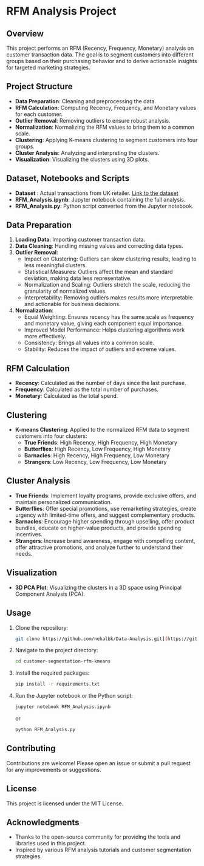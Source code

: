# RFM Analysis Project

## Overview

This project performs an RFM (Recency, Frequency, Monetary) analysis on customer transaction data. The goal is to segment customers into different groups based on their purchasing behavior and to derive actionable insights for targeted marketing strategies.

## Project Structure

- **Data Preparation**: Cleaning and preprocessing the data.
- **RFM Calculation**: Computing Recency, Frequency, and Monetary values for each customer.
- **Outlier Removal**: Removing outliers to ensure robust analysis.
- **Normalization**: Normalizing the RFM values to bring them to a common scale.
- **Clustering**: Applying K-means clustering to segment customers into four groups.
- **Cluster Analysis**: Analyzing and interpreting the clusters.
- **Visualization**: Visualizing the clusters using 3D plots.

## Dataset, Notebooks and Scripts

- **Dataset** : Actual transactions from UK retailer. [Link to the dataset](https://www.kaggle.com/datasets/carrie1/ecommerce-data)
- **RFM_Analysis.ipynb**: Jupyter notebook containing the full analysis.
- **RFM_Analysis.py**: Python script converted from the Jupyter notebook.

## Data Preparation

1. **Loading Data**: Importing customer transaction data.
2. **Data Cleaning**: Handling missing values and correcting data types.
3. **Outlier Removal**:
    - Impact on Clustering: Outliers can skew clustering results, leading to less meaningful clusters.
    - Statistical Measures: Outliers affect the mean and standard deviation, making data less representative.
    - Normalization and Scaling: Outliers stretch the scale, reducing the granularity of normalized values.
    - Interpretability: Removing outliers makes results more interpretable and actionable for business decisions.
4. **Normalization**:
    - Equal Weighting: Ensures recency has the same scale as frequency and monetary value, giving each component equal importance.
    - Improved Model Performance: Helps clustering algorithms work more effectively.
    - Consistency: Brings all values into a common scale.
    - Stability: Reduces the impact of outliers and extreme values.

## RFM Calculation

- **Recency**: Calculated as the number of days since the last purchase.
- **Frequency**: Calculated as the total number of purchases.
- **Monetary**: Calculated as the total spend.

## Clustering

- **K-means Clustering**: Applied to the normalized RFM data to segment customers into four clusters:
    - **True Friends**: High Recency, High Frequency, High Monetary
    - **Butterflies**: High Recency, Low Frequency, High Monetary
    - **Barnacles**: High Recency, High Frequency, Low Monetary
    - **Strangers**: Low Recency, Low Frequency, Low Monetary

## Cluster Analysis

- **True Friends**: Implement loyalty programs, provide exclusive offers, and maintain personalized communication.
- **Butterflies**: Offer special promotions, use remarketing strategies, create urgency with limited-time offers, and suggest complementary products.
- **Barnacles**: Encourage higher spending through upselling, offer product bundles, educate on higher-value products, and provide spending incentives.
- **Strangers**: Increase brand awareness, engage with compelling content, offer attractive promotions, and analyze further to understand their needs.

## Visualization

- **3D PCA Plot**: Visualizing the clusters in a 3D space using Principal Component Analysis (PCA).

## Usage

1. Clone the repository:
   ```bash
   git clone https://github.com/nehalbk/Data-Analysis.git](https://github.com/nehalbk/customer-segmentation-rfm-kmeans.git
   ```
2. Navigate to the project directory:
   ```bash
   cd customer-segmentation-rfm-kmeans
   ```
3. Install the required packages:
   ```bash
   pip install -r requirements.txt
   ```
4. Run the Jupyter notebook or the Python script:
   ```bash
   jupyter notebook RFM_Analysis.ipynb
   ```
   or
   ```bash
   python RFM_Analysis.py
   ```

## Contributing

Contributions are welcome! Please open an issue or submit a pull request for any improvements or suggestions.

## License

This project is licensed under the MIT License.

## Acknowledgments

- Thanks to the open-source community for providing the tools and libraries used in this project.
- Inspired by various RFM analysis tutorials and customer segmentation strategies.
